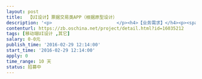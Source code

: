 ```yaml
---                
layout: post       
title:  【UI设计】票据交易类APP（根据原型设计）           
description: '<p>                        </p><h4>【业务需求】</h4><p><span style="font-size: 15.4px;"><span style="color: rgb(87, 99, 105); font-size: 14px;">银行承兑汇票贴现利率和票据买卖信息为核心产品，旨在建立中国最快捷、最全面、最权威的网上票据交易信息（银行承兑汇票贴现利率报价）平台，帮助票据交易主体节约交易成本，实现利益最优化。</span></span></p><h4>【人员要求】</h4><p style="margin-left: 40px;"><span style="color: rgb(51, 51, 51); font-size: 14px;"><b>必要的</b></span></p><p style="margin-left: 80px;"><span style="color: rgb(51, 51, 51); font-size: 14px;">- 优秀的视觉设计能力，对同类APP设计有一定的理解；</span></p><p style="margin-left: 80px;"><span style="color: rgb(51, 51, 51); font-size: 14px;">- 玩得好设计兵器，快捷键、技巧与组合玩法；</span></p><p style="margin-left: 80px;"><span style="color: rgb(51, 51, 51); font-size: 14px;">- 像素级细节严谨把控的专业精神；</span></p><p style="margin-left: 80px;"><span style="color: rgb(51, 51, 51); font-size: 14px;">- 5年以上APP项目界面经验。</span></p><p style="margin-left: 40px;"><span style="color: rgb(51, 51, 51); font-size: 14px;"><b>领先的</b></span></p><p style="margin-left: 80px;"><span style="color: rgb(51, 51, 51); font-size: 14px;">- 有形象物、插画经验的优先。</span></p><p style="margin-left: 80px;"><span style="color: rgb(51, 51, 51); font-size: 14px;">- 图标撸得好的优先。</span></p><p style="margin-left: 80px;"><span style="color: rgb(51, 51, 51); font-size: 14px;">- 有独门的设计技巧或心得，优先。</span></p><p style="margin-left: 80px;"><span style="color: rgb(51, 51, 51); font-size: 14px;">- 懂渲染视频的优先。</span></p><p style="margin-left: 80px;"><span style="color: rgb(51, 51, 51); font-size: 14px;">- 有参加过设计比赛得奖的优先。</span></p><h4>【交付要求】</h4><p style="margin-left: 40px;">1、界面风格清晰简洁</p><p style="margin-left: 40px;">2、完整源文件</p><p style="margin-left: 40px;">3、提供发票</p><p style="margin-left: 40px;"><br></p><h2><span style="font-size: 1.1em;">【参与方式】</span></h2><p style="margin-left: 40px;">&nbsp;请在报名时附上您的案例，如果觉得OK，我们会有专人与您联系；</p><p><span style="color: rgb(0, 0, 0); font-size: 1.1em;">【交付方式】</span><br></p><p style="margin-left: 40px;">双方协商后，通过众包平台制定协议</p><p style="margin-left: 40px;"><br></p><p>                    </p>'     
contenturl: https://zb.oschina.net/project/detail.html?id=16035212      
tags: [移动端UI设计 ,其它]            
salary: 0-0元          
publish_time: '2016-02-29 12:14:00'         
start_time: '2016-02-29 12:14:00'           
apply: 0                   
time_range: 10 天              
status: 招募中                  
---                 
```

